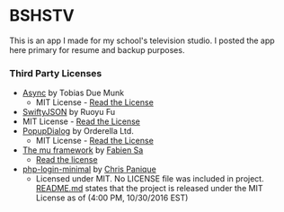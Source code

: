 # BSHSTV
This is an app I made for my school's television studio. I posted the app here primary for resume and backup purposes. 

### Third Party Licenses
* [Async](https://github.com/duemunk/Async) by Tobias Due Munk
  * MIT License - [Read the License](https://raw.githubusercontent.com/brendanmanning/BSHSTV/master/Licenses/Async/LICENSE.txt)
* [SwiftyJSON](https://github.com/SwiftyJSON/SwiftyJSON) by Ruoyu Fu
 * MIT License - [Read the License](https://raw.githubusercontent.com/brendanmanning/BSHSTV/master/Licenses/SwiftyJSON/LICENSE)
* [PopupDialog](https://github.com/Orderella/PopupDialog) by Orderella Ltd.
  * MIT License - [Read the License](https://raw.githubusercontent.com/brendanmanning/BSHSTV/master/Licenses/PopupDialog/LICENSE)
* [The mu framework](https://github.com/BafS/mu) by [Fabien Sa](https://github.com/BafS/)
  * [Read the license](https://raw.githubusercontent.com/brendanmanning/BSHSTV/master/Licenses/mu/LICENSE)
* [php-login-minimal](https://github.com/panique/php-login-minimal) by [Chris Panique](https://github.com/panique/)
  * Licensed under MIT. No LICENSE file was included in project. [README.md](https://github.com/panique/php-login-minimal/blob/master/README.md) states that the project is released under the MIT License as of (4:00 PM, 10/30/2016 EST)
